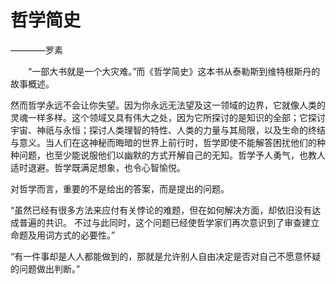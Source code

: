 # 哲学简史

————罗素

&emsp;&emsp;“一部大书就是一个大灾难。”而《哲学简史》这本书从泰勒斯到维特根斯丹的故事概述。

然而哲学永远不会让你失望。因为你永远无法望及这一领域的边界，它就像人类的灵魂一样多样。这个领域又具有伟大之处，因为它所探讨的是知识的全部；它探讨宇宙、神祇与永恒；探讨人类理智的特性、人类的力量与其局限，以及生命的终结与意义。当人们在这神秘而晦暗的世界上前行时，哲学即使不能解答困扰他们的种种问题，也至少能说服他们以幽默的方式开解自己的无知。哲学予人勇气，也教人适时退避。哲学既满足想象，也令心智愉悦。

对哲学而言，重要的不是给出的答案，而是提出的问题。



“虽然已经有很多方法来应付有关悖论的难题，但在如何解决方面，却依旧没有达成普遍的共识。
不过与此同时，这个问题已经使哲学家们再次意识到了审查建立命题及用词方式的必要性。”

“有一件事却是人人都能做到的，那就是允许别人自由决定是否对自己不愿意怀疑的问题做出判断。”


